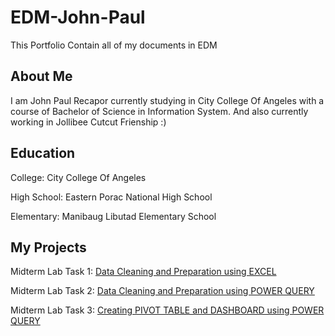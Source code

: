 # EDM-John-Paul
This Portfolio Contain all of my documents in EDM

## About Me
I am John Paul Recapor  currently studying in City College Of Angeles with a course of Bachelor of Science in Information System. And also currently working in Jollibee Cutcut Frienship :) 

## Education
College: City College Of Angeles

High School: Eastern Porac National High School  

Elementary: Manibaug Libutad Elementary School 

## My Projects
Midterm Lab Task 1: [Data Cleaning and Preparation using EXCEL](Midterm)

Midterm Lab Task 2: [Data Cleaning and Preparation using POWER QUERY](Midterm%20Task%202)

Midterm Lab Task 3: [Creating PIVOT TABLE and DASHBOARD using POWER QUERY](Midterm%20Task%203)

